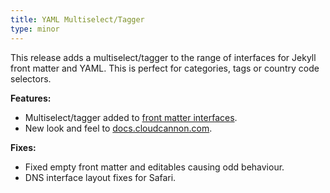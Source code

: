 ```yaml
---
title: YAML Multiselect/Tagger
type: minor
---
```



This release adds a multiselect/tagger to the range of interfaces for Jekyll front matter and YAML. This is perfect for categories, tags or country code selectors.

**Features:**

* Multiselect/tagger added to&nbsp;[front matter interfaces](/editing/front-matter/#multiselect).
* New look and feel to [docs.cloudcannon.com](http://docs.cloudcannon.com/).


**Fixes:**

* Fixed empty front matter and editables causing odd behaviour.
* DNS interface layout fixes for Safari.